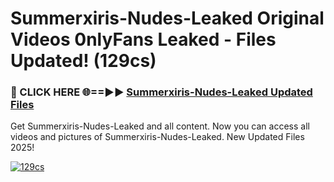 # Summerxiris-Nudes-Leaked Original Videos 0nlyFans Leaked - Files Updated! (129cs)

<h3>🔴 CLICK HERE 🌐==►► <a href="https://tinyurl.com/yc6ubb5a" rel="nofollow">Summerxiris-Nudes-Leaked Updated Files</a></h3>

Get Summerxiris-Nudes-Leaked and all content. Now you can access all videos and pictures of Summerxiris-Nudes-Leaked. New Updated Files 2025!

[![129cs](https://i.imgur.com/7eu0CRL.gif)](https://tinyurl.com/yc6ubb5a)
